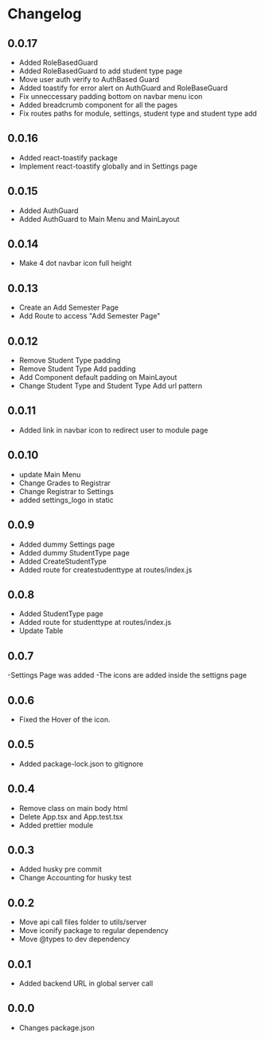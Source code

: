# Changelog

## 0.0.17

- Added RoleBasedGuard
- Added RoleBasedGuard to add student type page
- Move user auth verify to AuthBased Guard
- Added toastify for error alert on AuthGuard and RoleBaseGuard
- Fix unneccessary padding bottom on navbar menu icon
- Added breadcrumb component for all the pages
- Fix routes paths for module, settings, student type and student type add

## 0.0.16

- Added react-toastify package
- Implement react-toastify globally and in Settings page

## 0.0.15

- Added AuthGuard
- Added AuthGuard to Main Menu and MainLayout

## 0.0.14

- Make 4 dot navbar icon full height

## 0.0.13

- Create an Add Semester Page
- Add Route to access "Add Semester Page"

## 0.0.12

- Remove Student Type padding
- Remove Student Type Add padding
- Add Component default padding on MainLayout
- Change Student Type and Student Type Add url pattern

## 0.0.11

- Added link in navbar icon to redirect user to module page

## 0.0.10

- update Main Menu
- Change Grades to Registrar
- Change Registrar to Settings
- added settings_logo in static

## 0.0.9

- Added dummy Settings page
- Added dummy StudentType page
- Added CreateStudentType
- Added route for createstudenttype at routes/index.js

## 0.0.8

- Added StudentType page
- Added route for studenttype at routes/index.js
- Update Table

## 0.0.7

-Settings Page was added
-The icons are added inside the settigns page

## 0.0.6

- Fixed the Hover of the icon.

## 0.0.5

- Added package-lock.json to gitignore

## 0.0.4

- Remove class on main body html
- Delete App.tsx and App.test.tsx
- Added prettier module

## 0.0.3

- Added husky pre commit
- Change Accounting for husky test

## 0.0.2

- Move api call files folder to utils/server
- Move iconify package to regular dependency
- Move @types to dev dependency

## 0.0.1

- Added backend URL in global server call

## 0.0.0

- Changes package.json
